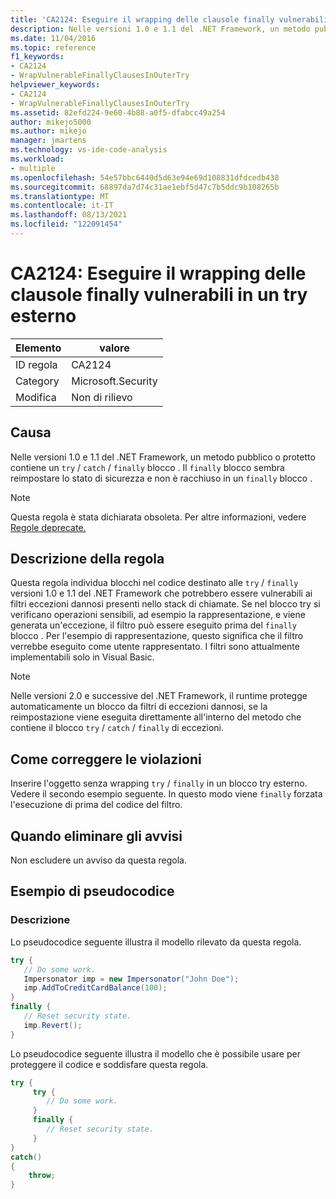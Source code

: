 ```yaml
---
title: 'CA2124: Eseguire il wrapping delle clausole finally vulnerabili in un try esterno'
description: Nelle versioni 1.0 e 1.1 del .NET Framework, un metodo pubblico o protetto contiene un blocco try/catch/finally. Il blocco finally sembra reimpostare lo stato di sicurezza e non è racchiuso in un blocco finally.
ms.date: 11/04/2016
ms.topic: reference
f1_keywords:
- CA2124
- WrapVulnerableFinallyClausesInOuterTry
helpviewer_keywords:
- CA2124
- WrapVulnerableFinallyClausesInOuterTry
ms.assetid: 82efd224-9e60-4b88-a0f5-dfabcc49a254
author: mikejo5000
ms.author: mikejo
manager: jmartens
ms.technology: vs-ide-code-analysis
ms.workload:
- multiple
ms.openlocfilehash: 54e57bbc6440d5d63e94e69d108831dfdcedb438
ms.sourcegitcommit: 68897da7d74c31ae1ebf5d47c7b5ddc9b108265b
ms.translationtype: MT
ms.contentlocale: it-IT
ms.lasthandoff: 08/13/2021
ms.locfileid: "122091454"
---
```

# <a name="ca2124-wrap-vulnerable-finally-clauses-in-outer-try"></a>CA2124: Eseguire il wrapping delle clausole finally vulnerabili in un try esterno

|Elemento|valore|
|-|-|
|ID regola|CA2124|
|Category|Microsoft.Security|
|Modifica|Non di rilievo|

## <a name="cause"></a>Causa
Nelle versioni 1.0 e 1.1 del .NET Framework, un metodo pubblico o protetto contiene un `try` / `catch` / `finally` blocco . Il `finally` blocco sembra reimpostare lo stato di sicurezza e non è racchiuso in un `finally` blocco .

> [!NOTE]
> Questa regola è stata dichiarata obsoleta. Per altre informazioni, vedere [Regole deprecate.](fxcop-unported-deprecated-rules.md)

## <a name="rule-description"></a>Descrizione della regola
Questa regola individua blocchi nel codice destinato alle `try` / `finally` versioni 1.0 e 1.1 del .NET Framework che potrebbero essere vulnerabili ai filtri eccezioni dannosi presenti nello stack di chiamate. Se nel blocco try si verificano operazioni sensibili, ad esempio la rappresentazione, e viene generata un'eccezione, il filtro può essere eseguito prima del `finally` blocco . Per l'esempio di rappresentazione, questo significa che il filtro verrebbe eseguito come utente rappresentato. I filtri sono attualmente implementabili solo in Visual Basic.

> [!NOTE]
> Nelle versioni 2.0 e successive del .NET Framework, il runtime protegge automaticamente un blocco da filtri di eccezioni dannosi, se la reimpostazione viene eseguita direttamente all'interno del metodo che contiene il blocco `try` / `catch` /  `finally` di eccezioni.

## <a name="how-to-fix-violations"></a>Come correggere le violazioni
Inserire l'oggetto senza wrapping `try` / `finally` in un blocco try esterno. Vedere il secondo esempio seguente. In questo modo viene `finally` forzata l'esecuzione di prima del codice del filtro.

## <a name="when-to-suppress-warnings"></a>Quando eliminare gli avvisi
Non escludere un avviso da questa regola.

## <a name="pseudo-code-example"></a>Esempio di pseudocodice

### <a name="description"></a>Descrizione

Lo pseudocodice seguente illustra il modello rilevato da questa regola.

```csharp
try {
   // Do some work.
   Impersonator imp = new Impersonator("John Doe");
   imp.AddToCreditCardBalance(100);
}
finally {
   // Reset security state.
   imp.Revert();
}
```

Lo pseudocodice seguente illustra il modello che è possibile usare per proteggere il codice e soddisfare questa regola.

```csharp
try {
     try {
        // Do some work.
     }
     finally {
        // Reset security state.
     }
}
catch()
{
    throw;
}
```

